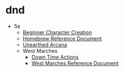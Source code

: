 # dnd
  * 5e
    * [Beginner Character Creation](5e-basic-character-creation.md)
    * [Homebrew Reference Document](5e-reference-doc.md)
    * [Unearthed Arcana](5e-unearthed-arcana.md)
    * West Marches
      * [Down Time Actions](west-marches/down-time-actions.md)
      * [West Marches Reference Document](west-marches/west-marches-reference-doc.md)